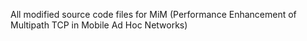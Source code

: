 All modified source code files for MiM (Performance Enhancement of Multipath TCP in Mobile Ad Hoc Networks)
